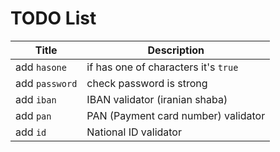 # TODO List

Title          | Description
---------------|--------------------------------------
add `hasone`   | if has one of characters it's `true`
add `password` | check password is strong
add `iban`     | IBAN validator (iranian shaba)
add `pan`      | PAN (Payment card number) validator
add `id`       | National ID validator
